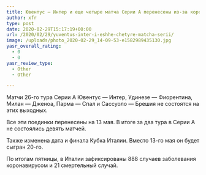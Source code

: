 ```yaml
---
title: Ювентус — Интер и еще четыре матча Серии А перенесены из-за коронавируса
author: xfr
type: post
date: 2020-02-29T15:17:19+00:00
url: /2020/02/29/yuventus-inter-i-eshhe-chetyre-matcha-serii/
image: /uploads/photo_2020-02-29_14-09-53-e1582989435130.jpg
yasr_overall_rating:
  - 0
  - 0
yasr_review_type:
  - Other
  - Other

---
```

Матчи 26-го тура Серии А Ювентус &#8212; Интер, Удинезе &#8212; Фиорентина, Милан &#8212; Дженоа, Парма &#8212; Спал и Сассуоло &#8212; Брешия не состоятся на этих выходных.

Все эти поединки перенесены на 13 мая. В итоге за два тура в Серии А не состоялись девять матчей.

Также изменена дата и финала Кубка Италии. Вместо 13-го мая он будет сыгран 20-го.

По итогам пятницы, в Италии зафиксированы 888 случаев заболевания коронавирусом и 21 смертельный случай.